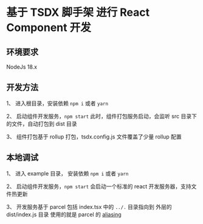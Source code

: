 # 基于 TSDX 脚手架 进行 React Component 开发

## 环境要求

NodeJs 18.x

## 开发方法

1、 进入根目录，安装依赖 `npm i` 或者 `yarn`

2、 启动组件开发服务，`npm start` 此时，组件打包服务启动，会监听 src 目录下的文件，自动打包到 dist 目录

3、 组件打包基于 rollup 打包，tsdx.config.js 文件覆盖了少量 rollup 配置

## 本地调试

1、 进入 example 目录， 安装依赖 `npm i` 或者 `yarn`

2、 启动组件开发服务，`npm start` 会启动一个标准的 react 开发服务器，支持文件热更新

3、 开发服务基于 parcel 包括 index.tsx 中的 `../.` 目录指向到 外层的 dist/index.js 目录 使用的就是 parcel 的 [aliasing](https://github.com/jaredpalmer/tsdx/pull/88/files)
